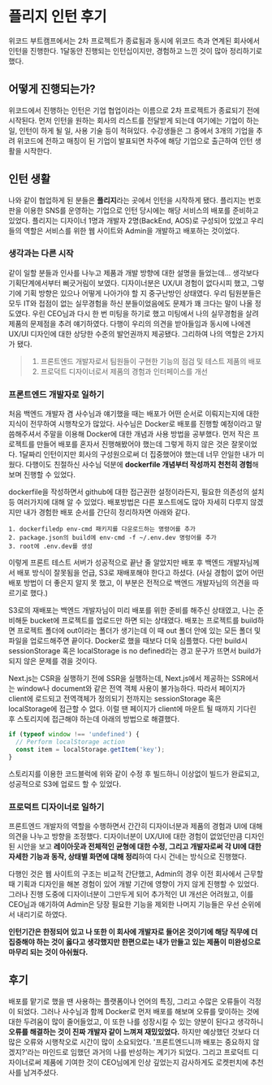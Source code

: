 # 플리지 인턴 후기

위코드 부트캠프에서는 2차 프로젝트가 종료됨과 동시에 위코드 측과 연계된 회사에서 인턴을 진행한다. 1달동안 진행되는 인턴십이지만, 경험하고 느낀 것이 많아 정리하기로 했다.

## 어떻게 진행되는가?

위코드에서 진행하는 인턴은 기업 협업이라는 이름으로 2차 프로젝트가 종료되기 전에 시작된다. 먼저 인턴을 원하는 회사의 리스트를 전달받게 되는데 여기에는 기업이 하는 일, 인턴이 하게 될 일, 사용 기술 등이 적혀있다. 수강생들은 그 중에서 3개의 기업을 추려 위코드에 전하고 매칭이 된 기업이 발표되면 차주에 해당 기업으로 출근하여 인턴 생활을 시작한다.

## 인턴 생활

나와 같이 협업하게 된 분들은 **플리지**라는 곳에서 인턴을 시작하게 됐다. 플리지는 번호판을 이용한 SNS를 운영하는 기업으로 인턴 당시에는 해당 서비스의 배포를 준비하고 있었다. 플리지는 디자이너 1명과 개발자 2명(BackEnd, AOS)로 구성되어 있었고 우리들의 역할은 서비스를 위한 웹 사이트와 Admin을 개발하고 배포하는 것이었다.

### 생각과는 다른 시작

같이 일할 분들과 인사를 나누고 제품과 개발 방향에 대한 설명을 들었는데... 생각보다 기획단계에서부터 삐긋거림이 보였다. 디자이너분은 UX/UI 경험이 없다시피 했고, 그렇기에 기획 방향은 있으나 어떻게 나아가야 할 지 중구난방인 상태였다. 우리 팀원분들은 모두 IT와 접점이 없는 실무경험을 하신 분들이었음에도 문제가 꽤 크다는 말이 나올 정도였다. 우린 CEO님과 다시 한 번 미팅을 하기로 했고 미팅에서 나의 실무경험을 살려 제품의 문제점을 추려 얘기하였다. 다행이 우리의 의견을 받아들임과 동시에 나에겐 UX/UI 디자인에 대한 상당한 수준의 발언권까지 제공됐다. 그리하여 나의 역할은 2가지가 됐다.

> 1. 프론트엔드 개발자로서 팀원들이 구현한 기능의 점검 및 테스트 제품의 배포
> 2. 프로덕트 디자이너로서 제품의 경험과 인터페이스를 개선

### 프론트엔드 개발자로 일하기

처음 백엔드 개발자 겸 사수님과 얘기했을 때는 배포가 어떤 순서로 이뤄지는지에 대한 지식이 전무하여 시행착오가 많았다. 사수님은 Docker로 배포를 진행할 예정이라고 말씀해주셔서 주말을 이용해 Docker에 대한 개념과 사용 방법을 공부했다. 먼저 작은 프로젝트를 만들어 배포를 혼자서 진행해봤어야 했는데 그렇게 하지 않은 것은 잘못이었다. 1달짜리 인턴이지만 회사의 구성원으로써 더 집중했어야 했는데 너무 안일한 내가 미웠다. 다행이도 친절하신 사수님 덕분에 **dockerfile 개념부터 작성까지 천천히 경험**해보며 진행할 수 있었다.

dockerfile을 작성하면서 github에 대한 접근권한 설정이라든지, 필요한 의존성의 설치 등 여러가지에 대해 알 수 있었다. 배포방법은 다른 포스트에도 많아 자세히 다루지 않겠지만 내가 경험한 배포 순서를 간단히 정리하자면 아래와 같다.

```
1. dockerfiledp env-cmd 패키지를 다운로드하는 명령어를 추가
2. package.json의 build에 env-cmd -f ~/.env.dev 명렁어를 추가
3. root에 .env.dev를 생성
```

이렇게 프론트 테스트 서버가 성공적으로 끝난 줄 알았지만 배포 후 백엔드 개발자님께서 배포 방식이 잘못됨을 언급, S3로 재배포해야 한다고 하셨다. (사실 경험이 없어 어떤 배포 방법이 더 좋은지 알지 못 했고, 이 부분은 전적으로 백엔드 개발자님의 의견을 따르기로 했다.)

S3로의 재배포는 백엔드 개발자님이 미리 배포를 위한 준비를 해주신 상태였고, 나는 준비해둔 bucket에 프로젝트를 업로드만 하면 되는 상태였다. 배포는 프로젝트를 build하면 프로젝트 폴더에 out이라는 폴더가 생기는데 이 때 out 폴더 안에 있는 모든 폴더 및 파일을 업로드해주면 끝이다. Docker로 했을 때보다 더욱 심플했다. 다만 build시 sessionStorage 혹은 localStorage is no defined라는 경고 문구가 뜨면서 build가 되지 않은 문제를 겪을 것이다.

Next.js는 CSR을 실행하기 전에 SSR을 실행하는데, Next.js에서 제공하는 SSR에서는 window나 document와 같은 전역 객체 사용이 불가능하다. 따라서 페이지가 client에 로드되고 전역객체가 정의되기 전까지는 sessionStorage 혹은 localStorage에 접근할 수 없다. 이럴 땐 페이지가 client에 마운트 될 때까지 기다린 후 스토리지에 접근해야 하는데 아래의 방법으로 해결했다.

```js
if (typeof window !== 'undefined') {
  // Perform localStorage action
  const item = localStorage.getItem('key');
}
```

스토리지를 이용한 코드블럭에 위와 같이 수정 후 빌드하니 이상없이 빌드가 완료되고, 성공적으로 S3에 업로드 할 수 있었다.

### 프로덕트 디자이너로 일하기

프론트엔드 개발자의 역할을 수행하면서 간간히 디자이너분과 제품의 경험과 UI에 대해 의견을 나누고 방향을 조정했다. 디자이너분이 UX/UI에 대한 경험이 없었던만큼 디자인된 시안을 보고 **레이아웃과 전체적인 균형에 대한 수정, 그리고 개발자로써 각 UI에 대한 자세한 기능과 동작, 상태별 화면에 대해 정리**하여 다시 건네는 방식으로 진행했다.

다행인 것은 웹 사이트의 구조는 비교적 간단했고, Admin의 경우 이전 회사에서 근무할 때 기획과 디자인을 해본 경험이 있어 개발 기간에 영향이 가지 않게 진행할 수 있었다. 그러나 진행 도중에 디자이너분이 그만두게 되어 추가적인 UI 개선은 어려웠고, 이를 CEO님과 얘기하여 Admin은 당장 필요한 기능을 제외한 나머지 기능들은 우선 순위에서 내리기로 하였다.

**인턴기간은 한정되어 있고 나 또한 이 회사에 개발자로 들어온 것이기에 해당 직무에 더 집중해야 하는 것이 옳다고 생각했지만 한편으로는 내가 만들고 있는 제품이 미완성으로 마무리 되는 것이 아쉬웠다.**

## 후기

배포를 맡기로 했을 땐 사용하는 플랫폼이나 언어의 특징, 그리고 수많은 오류들이 걱정이 되었다. 그러나 사수님과 함께 Docker로 먼저 배포를 해보며 오류를 맞이하는 것에 대한 두려움이 많이 줄어들었고, 이 또한 나를 성장시킬 수 있는 양분이 된다고 생각하니 **오류를 해결하는 것이 진짜 개발자 같이 느껴져 재밌있었다.** 하지만 예상했던 것보다 더 많은 오류와 시행착오로 시간이 많이 소요되었다. '프론트엔드니까 배포는 중요하지 않겠지?'라는 마인드로 임했던 과거의 나를 반성하는 계기가 되었다. 그리고 프로덕트 디자이너로써 제품에 기여한 것이 CEO님에게 인상 깊었는지 감사하게도 로켓펀치에 추천사를 남겨주셨다.

<!-- ![추천사](/images/recommend.png) -->
